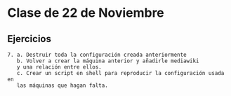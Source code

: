 Clase de 22 de Noviembre
========================

Ejercicios
----------

    7. a. Destruir toda la configuración creada anteriormente
       b. Volver a crear la máquina anterior y añadirle mediawiki
       y una relación entre ellos.
       c. Crear un script en shell para reproducir la configuración usada en
       las máquinas que hagan falta.

